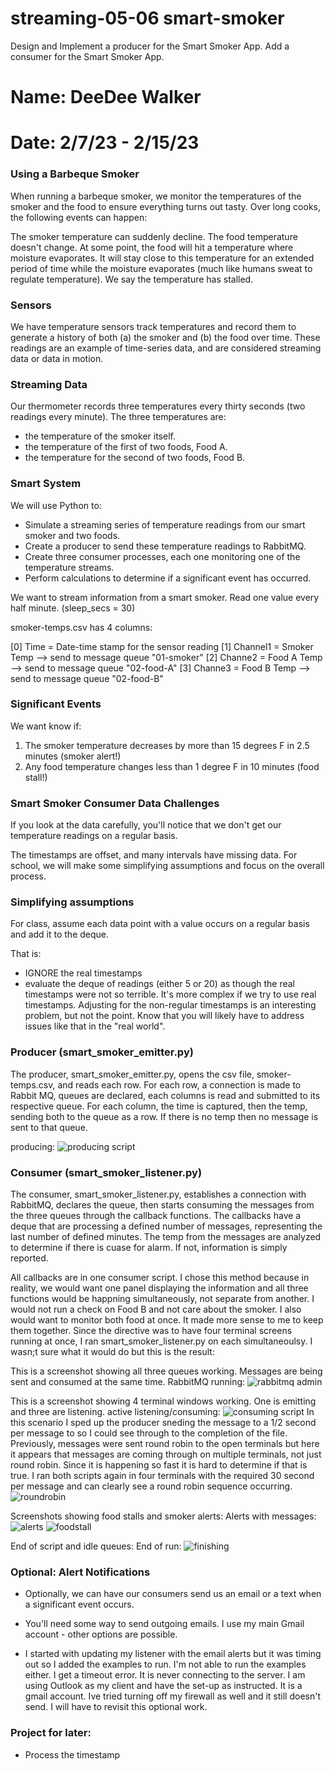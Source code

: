 # streaming-05-06 smart-smoker
Design and Implement a producer for the Smart Smoker App. Add a consumer for the Smart Smoker App.

# Name: DeeDee Walker
# Date: 2/7/23 - 2/15/23

### Using a Barbeque Smoker
When running a barbeque smoker, we monitor the temperatures of the smoker and the food to ensure everything turns out tasty. Over long cooks, the following events can happen:

The smoker temperature can suddenly decline.
The food temperature doesn't change. At some point, the food will hit a temperature where moisture evaporates. It will stay close to this temperature for an extended period of time while the moisture evaporates (much like humans sweat to regulate temperature). We say the temperature has stalled.

### Sensors
We have temperature sensors track temperatures and record them to generate a history of both (a) the smoker and (b) the food over time. These readings are an example of time-series data, and are considered streaming data or data in motion.

### Streaming Data
Our thermometer records three temperatures every thirty seconds (two readings every minute). The three temperatures are:

- the temperature of the smoker itself.
- the temperature of the first of two foods, Food A.
- the temperature for the second of two foods, Food B.

### Smart System
We will use Python to:

- Simulate a streaming series of temperature readings from our smart smoker and two foods.
- Create a producer to send these temperature readings to RabbitMQ.
- Create three consumer processes, each one monitoring one of the temperature streams. 
- Perform calculations to determine if a significant event has occurred.

We want to stream information from a smart smoker. Read one value every half minute. (sleep_secs = 30)

smoker-temps.csv has 4 columns:

[0] Time = Date-time stamp for the sensor reading
[1] Channel1 = Smoker Temp --> send to message queue "01-smoker"
[2] Channe2 = Food A Temp --> send to message queue "02-food-A"
[3] Channe3 = Food B Temp --> send to message queue "02-food-B"

### Significant Events
We want know if:

1. The smoker temperature decreases by more than 15 degrees F in 2.5 minutes (smoker alert!)
2. Any food temperature changes less than 1 degree F in 10 minutes (food stall!)

### Smart Smoker Consumer Data Challenges
If you look at the data carefully, you'll notice that we don't get our temperature readings on a regular basis. 

The timestamps are offset, and many intervals have missing data. 
For school, we will make some simplifying assumptions and focus on the overall process. 

### Simplifying assumptions
For class, assume each data point with a value occurs on a regular basis and add it to the deque. 

That is: 
- IGNORE the real timestamps
- evaluate the deque of readings (either 5 or 20) as though the real timestamps were not so terrible.
It's more complex if we try to use real timestamps. Adjusting for the non-regular timestamps is an interesting problem, but not the point. Know that you will likely have to address issues like that in the "real world". 

### Producer (smart_smoker_emitter.py)
The producer, smart_smoker_emitter.py, opens the csv file, smoker-temps.csv, and reads each row. For each row, a connection is made to Rabbit MQ, queues are declared, each columns is read and submitted to its respective queue. For each column, the time is captured, then the temp, sending both to the queue as a row. If there is no temp then no message is sent to that queue.

producing:
![producing script](https://github.com/ddwalk77/streaming-05-smart-smoker/blob/main/producing.png "producing script")

### Consumer (smart_smoker_listener.py)

The consumer, smart_smoker_listener.py, establishes a connection with RabbitMQ, declares the queue, then starts consuming the messages from the three queues through the callback functions. The callbacks have a deque that are processing a defined number of messages, representing the last number of defined minutes. The temp from the messages are analyzed to determine if there is cuase for alarm. If not, information is simply reported.

All callbacks are in one consumer script. I chose this method because in reality, we would want one panel displaying the information and all three functions would be happning simultaneously, not separate from another. I would not run a check on Food B and not care about the smoker. I also would want to monitor both food at once. It made more sense to me to keep them together. Since the directive was to have four terminal screens running at once, I ran smart_smoker_listener.py on each simultaneoulsy. I wasn;t sure what it would do but this is the result:

This is a screenshot showing all three queues working. Messages are being sent and consumed at the same time.
RabbitMQ running:
![rabbitmq admin](https://github.com/ddwalk77/streaming-05-smart-smoker/blob/main/rabbitmqadmin.png "rabbitmq admin")

This is a screenshot showing 4 terminal windows working. One is emitting and three are listening.
active listening/consuming:
![consuming script](https://github.com/ddwalk77/streaming-05-smart-smoker/blob/main/listeners.png "listening")
In this scenario I sped up the producer sneding the message to a 1/2 second per message to so I could see through to the completion of the file. Previously, messages were sent round robin to the open terminals but here it appears that messages are coming through on multiple terminals, not just round robin. Since it is happening so fast it is hard to determine if that is true. I ran both scripts again in four terminals with the required 30 second per message and can clearly see a round robin sequence occurring.
![roundrobin](https://github.com/ddwalk77/streaming-05-smart-smoker/blob/main/roundrobin.png "roundrobin")

Screenshots showing food stalls and smoker alerts:
Alerts with messages:
![alerts](https://github.com/ddwalk77/streaming-05-smart-smoker/blob/main/alerts.png "alerts")
![foodstall](https://github.com/ddwalk77/streaming-05-smart-smoker/blob/main/foodstall.png "foodstall")

End of script and idle queues:
End of run:
![finishing](https://github.com/ddwalk77/streaming-05-smart-smoker/blob/main/finished.png "finishing")

### Optional: Alert Notifications
- Optionally, we can have our consumers send us an email or a text when a significant event occurs. 
- You'll need some way to send outgoing emails. I use my main Gmail account - other options are possible.

- I started with updating my listener with the email alerts but it was timing out so I added the examples to run. I'm not able to run the examples either. I get a timeout error. It is never connecting to the server. I am using Outlook as my client and have the set-up as instructed. It is a gmail account. Ive tried turning off my firewall as well and it still doesn't send. I will have to revisit this optional work.

### Project for later:
- Process the timestamp